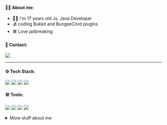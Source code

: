 
#### 👨‍💼 About me:
- 👨‍💻 I'm 17 years old Js, Java Developer
- 💰 coding Bukkit and BungeeCord plugins
- 🛠️ Love jailbreaking

#### 📨 Contact:
[<img src="https://img.shields.io/badge/koral%239147-%237289DA.svg?&style=for-the-badge&logo=discord&logoColor=white" />](https://discord.com/)

---

#### ⚙️ Tech Stack:
[<img src="https://img.shields.io/badge/java%20-%23007396.svg?&style=for-the-badge&logo=java&logoColor=white" />](https://docs.oracle.com/en/java/)
[<img src="https://img.shields.io/badge/bukkit%20-%23DB1F29.svg?&style=for-the-badge&logo=mojang-studios&logoColor=white" />](https://www.spigotmc.org/)
[<img src="https://img.shields.io/badge/bungeecord%20-%23DB1F29.svg?&style=for-the-badge&logo=mojang-studios&logoColor=white" />](https://www.spigotmc.org/wiki/about-bungeecord/)
[<img src="https://img.shields.io/badge/mysql-%234479A1.svg?&style=for-the-badge&logo=mysql&logoColor=white" />](https://www.mysql.com/)

#### 🛠️ Tools:
[<img src="https://img.shields.io/badge/linux%20-%23A81D33.svg?&style=for-the-badge&logo=linux&logoColor=white" />](https://www.debian.org/index.pl.html)
[<img src="https://img.shields.io/badge/jetbrains%20-%236F02B5.svg?&style=for-the-badge&logo=jetbrains&logoColor=white" />](https://www.jetbrains.com/)
[<img src="https://img.shields.io/badge/intellij_idea%20-%23007396.svg?&style=for-the-badge&logo=intellij-idea&logoColor=white" />](https://www.jetbrains.com/idea/)
[<img src="https://img.shields.io/badge/git%20-%23181717.svg?&style=for-the-badge&logo=github&logoColor=white" />](https://github.com/)

<details>
<summary>
  More stuff about me
</summary>
<br >

#### 📈 My Github Stats:
<div align="center">
  <img src="https://github-readme-stats.vercel.app/api?username=johnkarol&show_icons=true&theme=radical&line_height=24&count_private=true" />
    <img src="https://github-readme-stats.vercel.app/api/top-langs/?username=johnkarol&theme=radical&layout=compact" />
  
</div>
